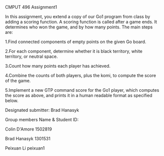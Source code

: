 CMPUT 496 Assignment1

In this assignment, you extend a copy of our Go1 program from class by adding a scoring function. A scoring function is called after a game ends. It determines who won the game, and by how many points. The main steps are:

1.Find connected components of empty points on the given Go board.

2.For each component, determine whether it is black territory, white territory, or neutral space.

3.Count how many points each player has achieved.

4.Combine the counts of both players, plus the komi, to compute the score of the game.

5.Implement a new GTP command score for the Go1 player, which computes the score as above, and prints it in a human readable format as specified below.

Designated submitter: Brad Hanasyk 

Group members    Name & Student ID:

Colin D'Amore       1502819

Brad Hanasyk        1301531

Peixuan Li          peixuan1

